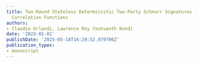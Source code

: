 ```yaml
---
title: Two-Round Stateless Deterministic Two-Party Schnorr Signatures from Pseudorandom
  Correlation Functions
authors:
- Claudio Orlandi, Lawrence Roy Yashvanth Kondi
date: '2023-01-01'
publishDate: '2025-05-18T16:29:52.979706Z'
publication_types:
- manuscript
---
```

